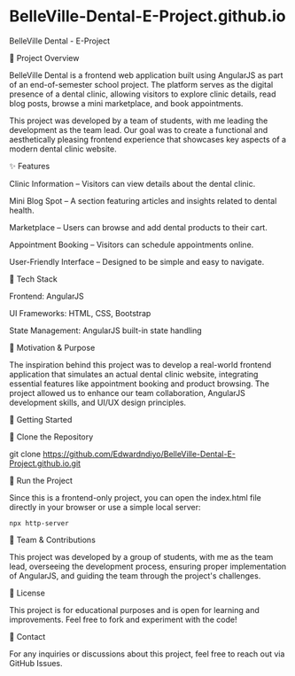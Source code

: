 # BelleVille-Dental-E-Project.github.io

BelleVille Dental - E-Project

📌 Project Overview

BelleVille Dental is a frontend web application built using AngularJS as part of an end-of-semester school project. The platform serves as the digital presence of a dental clinic, allowing visitors to explore clinic details, read blog posts, browse a mini marketplace, and book appointments.

This project was developed by a team of students, with me leading the development as the team lead. Our goal was to create a functional and aesthetically pleasing frontend experience that showcases key aspects of a modern dental clinic website.


✨ Features

Clinic Information – Visitors can view details about the dental clinic.

Mini Blog Spot – A section featuring articles and insights related to dental health.

Marketplace – Users can browse and add dental products to their cart.

Appointment Booking – Visitors can schedule appointments online.

User-Friendly Interface – Designed to be simple and easy to navigate.


🔧 Tech Stack

Frontend: AngularJS

UI Frameworks: HTML, CSS, Bootstrap 

State Management: AngularJS built-in state handling


📍 Motivation & Purpose

The inspiration behind this project was to develop a real-world frontend application that simulates an actual dental clinic website, integrating essential features like appointment booking and product browsing. The project allowed us to enhance our team collaboration, AngularJS development skills, and UI/UX design principles.


🚀 Getting Started

🔹 Clone the Repository

git clone https://github.com/Edwardndiyo/BelleVille-Dental-E-Project.github.io.git

🔹 Run the Project

Since this is a frontend-only project, you can open the index.html file directly in your browser or use a simple local server:

```npx http-server```


🤝 Team & Contributions

This project was developed by a group of students, with me as the team lead, overseeing the development process, ensuring proper implementation of AngularJS, and guiding the team through the project's challenges.


📜 License

This project is for educational purposes and is open for learning and improvements. Feel free to fork and experiment with the code!


📩 Contact

For any inquiries or discussions about this project, feel free to reach out via GitHub Issues.